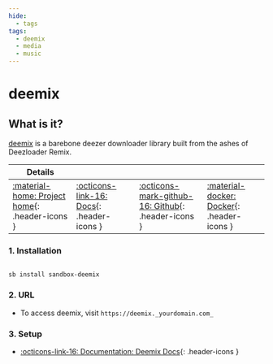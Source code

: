 ```yaml
---
hide:
  - tags
tags:
  - deemix
  - media
  - music
---
```


# deemix

## What is it?

[deemix](https://deemix.app/) is a barebone deezer downloader library built from the ashes of Deezloader Remix.

| Details     |             |             |             |
|-------------|-------------|-------------|-------------|
| [:material-home: Project home](https://deemix.app/){: .header-icons } | [:octicons-link-16: Docs](https://gitlab.com/Bockiii/deemix-docker){: .header-icons } | [:octicons-mark-github-16: Github](https://gitlab.com/Bockiii/deemix-docker){: .header-icons } | [:material-docker: Docker](https://gitlab.com/Bockiii/deemix-docker){: .header-icons }|

### 1. Installation

``` shell

sb install sandbox-deemix

```

### 2. URL

- To access deemix, visit `https://deemix._yourdomain.com_`

### 3. Setup

- [:octicons-link-16: Documentation: Deemix Docs](https://gitlab.com/Bockiii/deemix-docker){: .header-icons }
